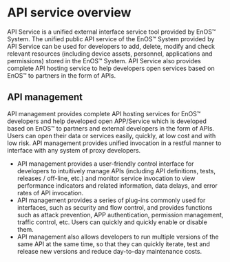 # API service overview
API Service is a unified external interface service tool provided by EnOS™ System. The unified public API service of the EnOS™ System provided by API Service can be used for developers to add, delete, modify and check relevant resources (including device assets, personnel, applications and permissions) stored in the EnOS™ System. API Service also provides complete API hosting service to help developers open services based on EnOS™ to partners in the form of APIs.

## API management
API management provides complete API hosting services for EnOS™ developers and help developed open APP/Service which is developed based on EnOS™ to partners and external developers in the form of APIs. Users can open their data or services easily, quickly, at low cost and with low risk.
API management provides unified invocation in a restful manner to interface with any system of proxy developers.
- API management provides a user-friendly control interface for developers to intuitively manage APIs (including API definitions, tests, releases / off-line, etc.) and monitor service invocation to view performance indicators and related information, data delays, and error rates of API invocation.
- API management provides a series of plug-ins commonly used for interfaces, such as security and flow control, and provides functions such as attack prevention, APP authentication, permission management, traffic control, etc. Users can quickly and quickly enable or disable them.
- API management also allows developers to run multiple versions of the same API at the same time, so that they can quickly iterate, test and release new versions and reduce day-to-day maintenance costs.
